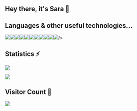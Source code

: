 ## Hey there, it's Sara 🌸

## Languages & other useful technologies...
![](https://camo.githubusercontent.com/5d3b0191832237fcbfc6d4497524e8bb547c6bfc9eafb738d5205c629d202067/68747470733a2f2f696d672e736869656c64732e696f2f62616467652f68746d6c352532302d2532334533344632362e7376673f267374796c653d666f722d7468652d6261646765266c6f676f3d68746d6c35266c6f676f436f6c6f723d7768697465)![
](https://camo.githubusercontent.com/a71f1a20d58a3506dd5f32dcb31461bd5102a0bd33dbf49db9195c589eaca8d7/68747470733a2f2f696d672e736869656c64732e696f2f62616467652f707974686f6e2532302d2532333134333534432e7376673f267374796c653d666f722d7468652d6261646765266c6f676f3d707974686f6e266c6f676f436f6c6f723d7768697465)![
](https://camo.githubusercontent.com/7858f416aa93ee56048ca2eb473bdde10002398fc4ff05e08faf6cb3cbb5bce1/68747470733a2f2f696d672e736869656c64732e696f2f62616467652f6a6176612532302d2532334544384230302e7376673f267374796c653d666f722d7468652d6261646765266c6f676f3d6a617661266c6f676f436f6c6f723d7768697465)![
](https://camo.githubusercontent.com/256f498d9e3128b19f8cb5558884749179db9118aaa6e31d3f7c5da34edf5c8c/68747470733a2f2f696d672e736869656c64732e696f2f62616467652f632532332532302d2532333233393132302e7376673f267374796c653d666f722d7468652d6261646765266c6f676f3d632d7368617270266c6f676f436f6c6f723d7768697465)![
](https://camo.githubusercontent.com/99bf3b488d680b2818999c752817d99a99989a6c47bd286ca038453143e11aeb/68747470733a2f2f696d672e736869656c64732e696f2f62616467652f2d52617370626572727925323050692d4335314134413f7374796c653d666f722d7468652d6261646765266c6f676f3d5261737062657272792d5069)![
](https://camo.githubusercontent.com/6aea43d076c7bf00489f1b347caa33fe5c4d84a8af2983804f8702632f2669ec/68747470733a2f2f696d672e736869656c64732e696f2f62616467652f6769746875622532302d2532333132313031312e7376673f267374796c653d666f722d7468652d6261646765266c6f676f3d676974687562266c6f676f436f6c6f723d7768697465)![
](https://camo.githubusercontent.com/62d37abe760867620e0baea1066303719d630a82936837ba7bff6b0c754e3c9f/68747470733a2f2f696d672e736869656c64732e696f2f62616467652f6a6176617363726970742532302d2532333332333333302e7376673f267374796c653d666f722d7468652d6261646765266c6f676f3d6a617661736372697074266c6f676f436f6c6f723d253233463744463145)![
](https://camo.githubusercontent.com/5ed492db9c79ad5990eda7dc80923377f0e7096b18a4d1e9b86c8987dc0e5aa5/68747470733a2f2f696d672e736869656c64732e696f2f62616467652f637373332532302d2532333135373242362e7376673f267374796c653d666f722d7468652d6261646765266c6f676f3d63737333266c6f676f436f6c6f723d7768697465)![
](https://camo.githubusercontent.com/4524c09f8c821218b3c602e3e5a222ce00c290c2f87e264b40f398a6b486bd91/68747470733a2f2f696d672e736869656c64732e696f2f62616467652f6d7973716c2d2532333030303030662e7376673f267374796c653d666f722d7468652d6261646765266c6f676f3d6d7973716c266c6f676f436f6c6f723d7768697465)![
](https://camo.githubusercontent.com/99bf3b488d680b2818999c752817d99a99989a6c47bd286ca038453143e11aeb/68747470733a2f2f696d672e736869656c64732e696f2f62616467652f2d52617370626572727925323050692d4335314134413f7374796c653d666f722d7468652d6261646765266c6f676f3d5261737062657272792d5069)<img src = "https://img.shields.io/badge/Neo4j-008CC1.svg?style=for-the-badge&logo=Neo4j&logoColor=white"/>/>

## Statistics ⚡
![](https://github-readme-stats.vercel.app/api?username=bl33h&theme=calm)

![](https://github-readme-stats.vercel.app/api/top-langs/?username=bl33h&layout=compact&theme=calm&langs_count=10)

## Visitor Count 🧿
![](https://profile-counter.glitch.me/{bl33h}/count.svg)
